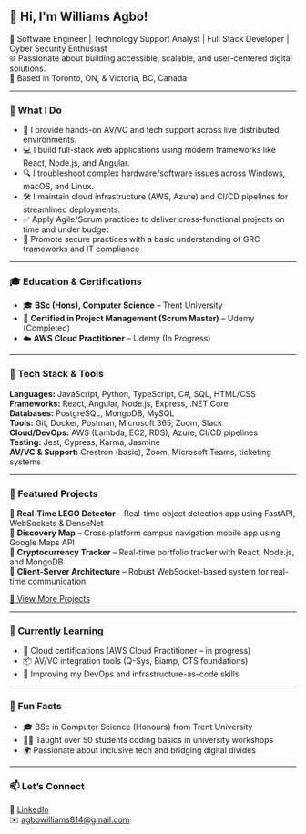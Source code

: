 ## 👋 Hi, I'm Williams Agbo!

🎯 Software Engineer | Technology Support Analyst | Full Stack Developer | Cyber Security Enthusiast  
🌐 Passionate about building accessible, scalable, and user-centered digital solutions.  
📍 Based in Toronto, ON, & Victoria, BC, Canada

---

### 🚀 What I Do
- 🧠 I provide hands-on AV/VC and tech support across live distributed environments.
- 💻 I build full-stack web applications using modern frameworks like React, Node.js, and Angular.
- 🔍 I troubleshoot complex hardware/software issues across Windows, macOS, and Linux.
- 🛠️ I maintain cloud infrastructure (AWS, Azure) and CI/CD pipelines for streamlined deployments.
- ✅ Apply Agile/Scrum practices to deliver cross-functional projects on time and under budget  
- 🔐 Promote secure practices with a basic understanding of GRC frameworks and IT compliance 

---

### 🎓 Education & Certifications
- 🎓 **BSc (Hons), Computer Science** – Trent University  
- 📜 **Certified in Project Management (Scrum Master)** – Udemy (Completed)  
- ☁️ **AWS Cloud Practitioner** – Udemy (In Progress)  

---
### 🧰 Tech Stack & Tools
**Languages:** JavaScript, Python, TypeScript, C#, SQL, HTML/CSS  
**Frameworks:** React, Angular, Node.js, Express, .NET Core  
**Databases:** PostgreSQL, MongoDB, MySQL  
**Tools:** Git, Docker, Postman, Microsoft 365, Zoom, Slack  
**Cloud/DevOps:** AWS (Lambda, EC2, RDS), Azure, CI/CD pipelines  
**Testing:** Jest, Cypress, Karma, Jasmine  
**AV/VC & Support:** Crestron (basic), Zoom, Microsoft Teams, ticketing systems

---

### 🧪 Featured Projects
🔹 **Real-Time LEGO Detector** – Real-time object detection app using FastAPI, WebSockets & DenseNet  
🔹 **Discovery Map** – Cross-platform campus navigation mobile app using Google Maps API  
🔹 **Cryptocurrency Tracker** – Real-time portfolio tracker with React, Node.js, and MongoDB  
🔹 **Client-Server Architecture** – Robust WebSocket-based system for real-time communication  

[📁 View More Projects](https://github.com/wagbo12)

---

### 🌱 Currently Learning
- 📘 Cloud certifications (AWS Cloud Practitioner – in progress)
- 📦 AV/VC integration tools (Q-Sys, Biamp, CTS foundations)
- 🧠 Improving my DevOps and infrastructure-as-code skills

---

### 💬 Fun Facts
- 🎓 BSc in Computer Science (Honours) from Trent University  
- 🧑‍🏫 Taught over 50 students coding basics in university workshops  
- 🌍 Passionate about inclusive tech and bridging digital divides  

---

### 📫 Let’s Connect
🔗 [LinkedIn](https://www.linkedin.com/in/williams-agbo-72ba2720a/)  
✉️ agbowilliams814@gmail.com  

